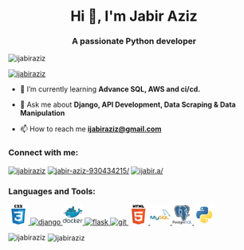 <h1 align="center">Hi 👋, I'm Jabir Aziz</h1>
<h3 align="center">A passionate Python developer</h3>

<p align="left"> <img src="https://komarev.com/ghpvc/?username=ijabiraziz&label=Profile%20views&color=0e75b6&style=flat" alt="ijabiraziz" /> </p>

<p align="left"> <a href="https://twitter.com/ijabiraziz" target="blank"><img src="https://img.shields.io/twitter/follow/ijabiraziz?logo=twitter&style=for-the-badge" alt="ijabiraziz" /></a> </p>

- 🌱 I’m currently learning **Advance SQL, AWS and ci/cd.**

- 💬 Ask me about **Django, API Development, Data Scraping & Data Manipulation**

- 📫 How to reach me **ijabiraziz@gmail.com**

<h3 align="left">Connect with me:</h3>
<p align="left">
<a href="https://twitter.com/ijabiraziz" target="blank"><img align="center" src="https://raw.githubusercontent.com/rahuldkjain/github-profile-readme-generator/master/src/images/icons/Social/twitter.svg" alt="ijabiraziz" height="30" width="40" /></a>
<a href="https://linkedin.com/in/jabir-aziz-930434215/" target="blank"><img align="center" src="https://raw.githubusercontent.com/rahuldkjain/github-profile-readme-generator/master/src/images/icons/Social/linked-in-alt.svg" alt="jabir-aziz-930434215/" height="30" width="40" /></a>
<a href="https://instagram.com/ijabir.a/" target="blank"><img align="center" src="https://raw.githubusercontent.com/rahuldkjain/github-profile-readme-generator/master/src/images/icons/Social/instagram.svg" alt="ijabir.a/" height="30" width="40" /></a>
</p>

<h3 align="left">Languages and Tools:</h3>
<p align="left"> <a href="https://www.w3schools.com/css/" target="_blank" rel="noreferrer"> <img src="https://raw.githubusercontent.com/devicons/devicon/master/icons/css3/css3-original-wordmark.svg" alt="css3" width="40" height="40"/> </a> <a href="https://www.djangoproject.com/" target="_blank" rel="noreferrer"> <img src="https://cdn.worldvectorlogo.com/logos/django.svg" alt="django" width="40" height="40"/> </a> <a href="https://www.docker.com/" target="_blank" rel="noreferrer"> <img src="https://raw.githubusercontent.com/devicons/devicon/master/icons/docker/docker-original-wordmark.svg" alt="docker" width="40" height="40"/> </a> <a href="https://flask.palletsprojects.com/" target="_blank" rel="noreferrer"> <img src="https://www.vectorlogo.zone/logos/pocoo_flask/pocoo_flask-icon.svg" alt="flask" width="40" height="40"/> </a> <a href="https://git-scm.com/" target="_blank" rel="noreferrer"> <img src="https://www.vectorlogo.zone/logos/git-scm/git-scm-icon.svg" alt="git" width="40" height="40"/> </a> <a href="https://www.w3.org/html/" target="_blank" rel="noreferrer"> <img src="https://raw.githubusercontent.com/devicons/devicon/master/icons/html5/html5-original-wordmark.svg" alt="html5" width="40" height="40"/> </a> <a href="https://www.mysql.com/" target="_blank" rel="noreferrer"> <img src="https://raw.githubusercontent.com/devicons/devicon/master/icons/mysql/mysql-original-wordmark.svg" alt="mysql" width="40" height="40"/> </a> <a href="https://www.postgresql.org" target="_blank" rel="noreferrer"> <img src="https://raw.githubusercontent.com/devicons/devicon/master/icons/postgresql/postgresql-original-wordmark.svg" alt="postgresql" width="40" height="40"/> </a> <a href="https://www.python.org" target="_blank" rel="noreferrer"> <img src="https://raw.githubusercontent.com/devicons/devicon/master/icons/python/python-original.svg" alt="python" width="40" height="40"/> </a> </p>

<p><img align="left" src="https://github-readme-stats.vercel.app/api/top-langs?username=ijabiraziz&show_icons=true&locale=en&layout=compact" alt="ijabiraziz" /></p>

<p>&nbsp;<img align="center" src="https://github-readme-stats.vercel.app/api?username=ijabiraziz&show_icons=true&locale=en" alt="ijabiraziz" /></p>

